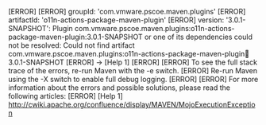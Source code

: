 [ERROR] 
[ERROR] groupId: 'com.vmware.pscoe.maven.plugins'
[ERROR] artifactId: 'o11n-actions-package-maven-plugin'
[ERROR] version: '3.0.1-SNAPSHOT': Plugin com.vmware.pscoe.maven.plugins:o11n-actions-package-maven-plugin:3.0.1-SNAPSHOT or one of its dependencies could not be resolved: Could not find artifact com.vmware.pscoe.maven.plugins:o11n-actions-package-maven-plugin:jar:3.0.1-SNAPSHOT
[ERROR] -> [Help 1]
[ERROR] 
[ERROR] To see the full stack trace of the errors, re-run Maven with the -e switch.
[ERROR] Re-run Maven using the -X switch to enable full debug logging.
[ERROR] 
[ERROR] For more information about the errors and possible solutions, please read the following articles:
[ERROR] [Help 1] http://cwiki.apache.org/confluence/display/MAVEN/MojoExecutionException
